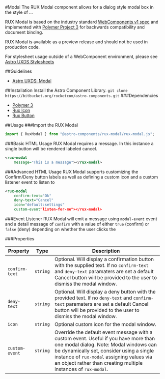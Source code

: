 #Modal
The RUX Modal component allows for a dialog style modal box in the style of …

RUX Modal is based on the industry standard [WebComponents v1 spec](https://html.spec.whatwg.org/multipage/custom-elements.html) and implemented with [Polymer Project 3](https://www.polymer-project.org) for backwards compatibility and document binding.

RUX Modal is available as a preview release and should not be used in production code.

For stylesheet usage outside of a WebComponent environment, please see [Astro UXDS Stylesheets](https://bitbucket.org/rocketcom/astro-styles)

##Guidelines

* [Astro UXDS: Modal](http://www.astrouxds.com/library/dialog-box)

##Installation
Install the Astro Component Library.
`git clone https://bitbucket.org/rocketcom/astro-components.git`
###Dependencies

* [Polymer 3](https://www.polymer-project.com)
* [Rux Icon](https://bitbucket.org/rocketcom/astro-components/src/master/src/astro-components/rux-icon/)
* [Rux Button](https://bitbucket.org/rocketcom/astro-components/src/master/src/astro-components/rux-button/)

##Usage
###Import the RUX Modal

```javascript
import { RuxModal } from "@astro-components/rux-modal/rux-modal.js";
```

###Basic HTML Usage
RUX Modal requires a message. In this instance a single button will be rendered labeled cancel.

```xml
<rux-modal
	message="This is a message"></rux-modal>
```

###Advanced HTML Usage
RUX Modal supports customizing the Confirm/Deny button labels as well as defining a custom icon and a custom listener event to listen to

```xml
<rux-modal
	confirm-text="Ok"
	deny-text="Cancel"
	icon="default:settings"
	custom-event"listen-for-me"></rux-modal>
```

###Event Listener
RUX Modal will emit a message using `modal-event` event and a detail message of `confirm` with a value of either `true` (confirm) or `false` (deny) depending on whether the user clicks the

###Properties

| Property       | Type     | Description                                                                                                                                                                                                                                                                               |
| -------------- | -------- | ----------------------------------------------------------------------------------------------------------------------------------------------------------------------------------------------------------------------------------------------------------------------------------------- |
| `confirm-text` | `string` | Optional. Will display a confirmation button with the supplied text. If no `confirm-text` and `deny-text` paramaters are set a default Cancel button will be provided to the user to dismiss the modal window.                                                                            |
| `deny-text`    | `string` | Optional. Will display a deny button with the provided text. If no `deny-text` and `confirm-text` paramaters are set a default Cancel button will be provided to the user to dismiss the modal window.                                                                                    |
| `icon`         | `string` | Optional custom icon for the modal window.                                                                                                                                                                                                                                                |
| `custom-event` | `string` | Override the default event message with a custom event. Useful if you have more than one modal dialog. Note: Modal windows can be dynamically set, consider using a single instance of `rux-modal` assigning values via an object rather than creating multiple instances of `rux-modal`. |
